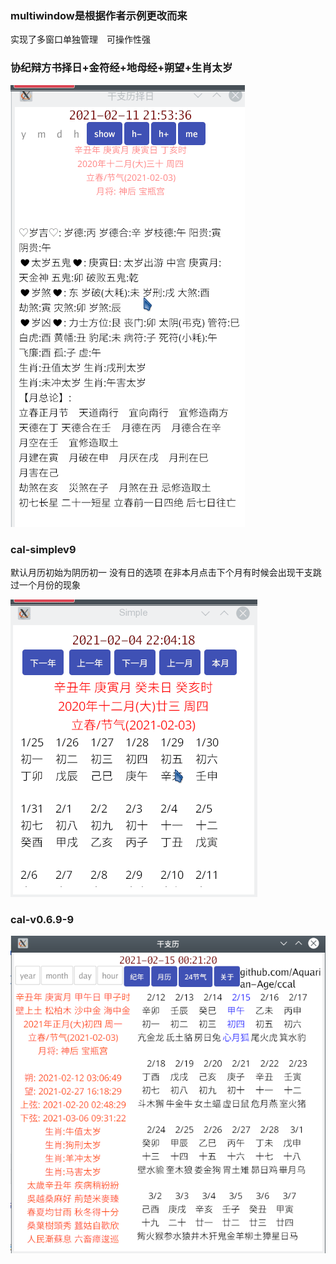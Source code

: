 ### multiwindow是根据作者示例更改而来
实现了多窗口单独管理　可操作性强


### 协纪辩方书择日+金符经+地母经+朔望+生肖太岁

![xjbfs](./xjbfs/xjbfs.gif)

### cal-simplev9
 默认月历初始为阴历初一 
 没有日的选项 在非本月点击下个月有时候会出现干支跳过一个月份的现象

  ![simplev9](./cal-simplev9/calSimplev9.gif)

 ### cal-v0.6.9-9

 ![calv9](./cal-v0.6.9-9/calv9.png)

 
